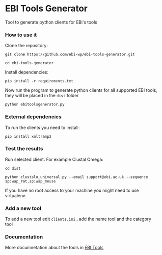 # EBI Tools Generator
Tool to generate python clients for EBI's tools

### How to use it

Clone the repository:

```git clone https://github.com/ebi-wp/ebi-tools-generator.git```

```cd ebi-tools-generator```

Install dependencies:

```pip install -r requirements.txt```

Now run the program to generate python clients for all supported EBI tools, they will be placed in the `dist` folder

```python ebitoolsgenerator.py```

### External dependencies
To run the clients you need to install:

```pip install xmltramp2```

### Test the results

Run selected client. For example Clustal Omega:

```cd dist```

```python clustalo_universal.py --email support@ebi.ac.uk --sequence sp:wap_rat,sp:wap_mouse```

If you have no root access to your machine you might need to use virtualenv.

### Add a new tool

To add a new tool edit ```clients.ini``` , add the name tool and the category tool

### Documentation

More documnetation about the tools in [EBI Tools](https://www.ebi.ac.uk/seqdb/confluence/display/WEBSERVICES/EMBL-EBI+Web+Services)



